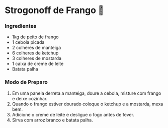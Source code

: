 # Strogonoff de Frango :chicken:

### **Ingredientes**

- 1kg de peito de frango
- 1 cebola picada
- 2 colheres de  manteiga
- 6 colheres de ketchup
- 3 colheres de mostarda
- 1 caixa de creme de leite 
- Batata palha

### **Modo de Preparo**

1. Em uma panela derreta a manteiga, doure a cebola, misture com frango e deixe cozinhar.
2. Quando o frango estiver dourado coloque o ketchup e a mostarda, mexa bem.
3. Adicione o creme de leite e desligue o fogo antes de fever.
4. Sirva com arroz branco e batata palha.